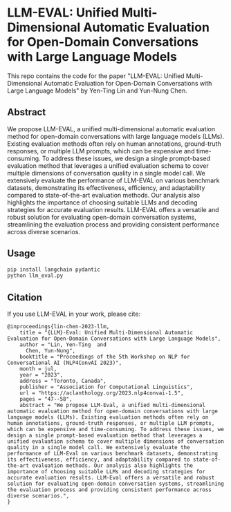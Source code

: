 # LLM-EVAL: Unified Multi-Dimensional Automatic Evaluation for Open-Domain Conversations with Large Language Models

This repo contains the code for the paper "LLM-EVAL: Unified Multi-Dimensional Automatic Evaluation for Open-Domain Conversations with Large Language Models" by Yen-Ting Lin and Yun-Nung Chen.

## Abstract
We propose LLM-EVAL, a unified multi-dimensional automatic evaluation method for open-domain conversations with large language models (LLMs). Existing evaluation methods often rely on human annotations, ground-truth responses, or multiple LLM prompts, which can be expensive and time-consuming. To address these issues, we design a single prompt-based evaluation method that leverages a unified evaluation schema to cover multiple dimensions of conversation quality in a single model call. We extensively evaluate the performance of LLM-EVAL on various benchmark datasets, demonstrating its effectiveness, efficiency, and adaptability compared to state-of-the-art evaluation methods. Our analysis also highlights the importance of choosing suitable LLMs and decoding strategies for accurate evaluation results. LLM-EVAL offers a versatile and robust solution for evaluating open-domain conversation systems, streamlining the evaluation process and providing consistent performance across diverse scenarios.

## Usage
```bash
pip install langchain pydantic
python llm_eval.py
```


## Citation
If you use LLM-EVAL in your work, please cite:

```
@inproceedings{lin-chen-2023-llm,
    title = "{LLM}-Eval: Unified Multi-Dimensional Automatic Evaluation for Open-Domain Conversations with Large Language Models",
    author = "Lin, Yen-Ting  and
      Chen, Yun-Nung",
    booktitle = "Proceedings of the 5th Workshop on NLP for Conversational AI (NLP4ConvAI 2023)",
    month = jul,
    year = "2023",
    address = "Toronto, Canada",
    publisher = "Association for Computational Linguistics",
    url = "https://aclanthology.org/2023.nlp4convai-1.5",
    pages = "47--58",
    abstract = "We propose LLM-Eval, a unified multi-dimensional automatic evaluation method for open-domain conversations with large language models (LLMs). Existing evaluation methods often rely on human annotations, ground-truth responses, or multiple LLM prompts, which can be expensive and time-consuming. To address these issues, we design a single prompt-based evaluation method that leverages a unified evaluation schema to cover multiple dimensions of conversation quality in a single model call. We extensively evaluate the performance of LLM-Eval on various benchmark datasets, demonstrating its effectiveness, efficiency, and adaptability compared to state-of-the-art evaluation methods. Our analysis also highlights the importance of choosing suitable LLMs and decoding strategies for accurate evaluation results. LLM-Eval offers a versatile and robust solution for evaluating open-domain conversation systems, streamlining the evaluation process and providing consistent performance across diverse scenarios.",
}
```
